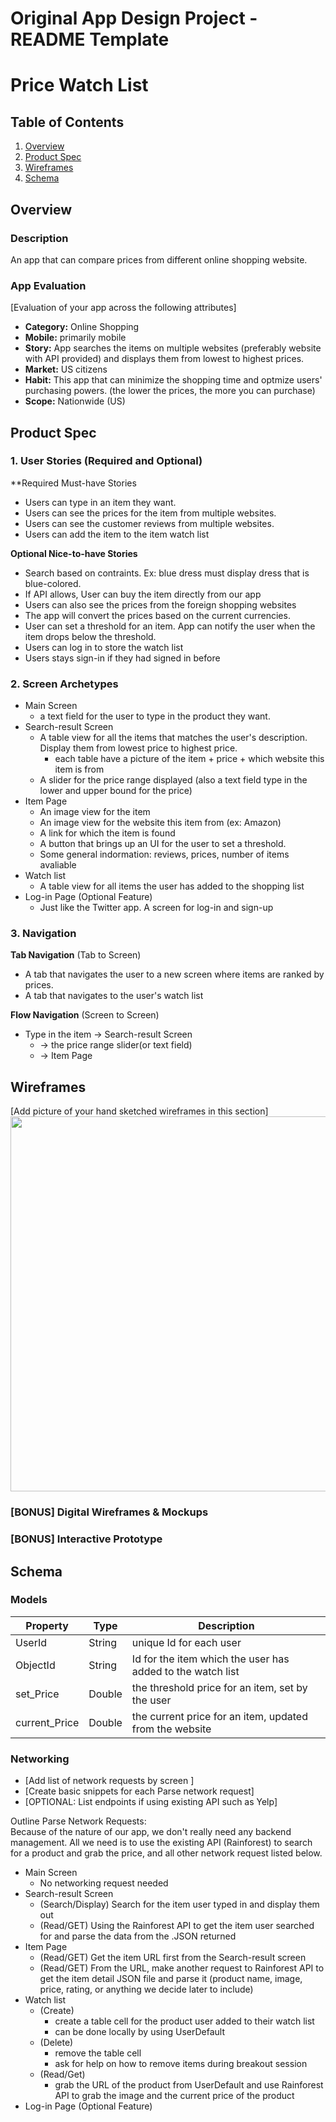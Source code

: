 Original App Design Project - README Template
===

# Price Watch List

## Table of Contents
1. [Overview](#Overview)
1. [Product Spec](#Product-Spec)
1. [Wireframes](#Wireframes)
2. [Schema](#Schema)

## Overview
### Description
An app that can compare prices from different online shopping website. 

### App Evaluation
[Evaluation of your app across the following attributes]
- **Category:** Online Shopping
- **Mobile:** primarily mobile
- **Story:** App searches the items on multiple websites (preferably website with API provided) and displays them from lowest to highest prices.
- **Market:** US citizens
- **Habit:** This app that can minimize the shopping time and optmize users' purchasing powers. (the lower the prices, the more you can purchase)
- **Scope:** Nationwide (US)

## Product Spec

### 1. User Stories (Required and Optional)

**Required Must-have Stories

* Users can type in an item they want.
* Users can see the prices for the item from multiple websites.
* Users can see the customer reviews from multiple websites.
* Users can add the item to the item watch list

**Optional Nice-to-have Stories**

* Search based on contraints. Ex: blue dress must display dress that is blue-colored.
* If API allows, User can buy the item directly from our app
* Users can also see the prices from the foreign shopping websites
* The app will convert the prices based on the current currencies.
* User can set a threshold for an item. App can notify the user when the item drops below the threshold.
* Users can log in to store the watch list
* Users stays sign-in if they had signed in before

### 2. Screen Archetypes

* Main Screen
   * a text field for the user to type in the product they want.
* Search-result Screen
    * A table view for all the items that matches the user's description. Display them from lowest price to highest price.
        * each table have a picture of the item + price + which website this item is from
    * A slider for the price range displayed (also a text field type in the lower and upper bound for the price)
* Item Page
    * An image view for the item
    * An image view for the website this item from (ex: Amazon)
    * A link for which the item is found
    * A button that brings up an UI for the user to set a threshold.
    * Some general indormation: reviews, prices, number of items avaliable
* Watch list
   * A table view for all items the user has added to the shopping list
* Log-in Page (Optional Feature)
    * Just like the Twitter app. A screen for log-in and sign-up

### 3. Navigation

**Tab Navigation** (Tab to Screen)

* A tab that navigates the user to a new screen where items are ranked by prices.
* A tab that navigates to the user's watch list

**Flow Navigation** (Screen to Screen)

* Type in the item -> Search-result Screen
    * -> the price range slider(or text field)
    * -> Item Page

## Wireframes
[Add picture of your hand sketched wireframes in this section]
<img src="https://i.imgur.com/8iIHtyd.jpg" width=600>

### [BONUS] Digital Wireframes & Mockups

### [BONUS] Interactive Prototype

## Schema 

### Models
| Property |  Type  | Description |
|----------|--------|-------------|
| UserId   | String | unique Id for each user|
| ObjectId | String | Id for the item which the user has added to the watch list|
| set_Price| Double | the threshold price for an item, set by the user|
| current_Price| Double | the current price for an item, updated from the website |

### Networking
- [Add list of network requests by screen ]
- [Create basic snippets for each Parse network request]
- [OPTIONAL: List endpoints if using existing API such as Yelp]


Outline Parse Network Requests: <br>
Because of the nature of our app, we don't really need any  backend management. All we need is to use the existing API (Rainforest) to search for a product and grab the price, and all other network request listed below.

* Main Screen
    * No networking request needed
* Search-result Screen
    * (Search/Display) Search for the item user typed in and display them out
    * (Read/GET) Using the Rainforest API to get the item user searched for and parse the data from the .JSON returned
* Item Page
    * (Read/GET) Get the item URL first from the Search-result screen
    * (Read/GET) From the URL, make another request to Rainforest API to get the item detail JSON file and parse it (product name, image, price, rating, or anything we decide later to include)
* Watch list
    * (Create)
        * create a table cell for the product user added to their watch list
        * can be done locally by using UserDefault
    * (Delete) 
        * remove the table cell
        * ask for help on how to remove items during breakout session
    * (Read/Get)
        * grab the URL of the product from UserDefault and use Rainforest API to grab the image and the current price of the product
* Log-in Page (Optional Feature)
